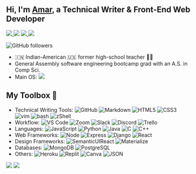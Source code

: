 ## Hi, I'm [Amar](https://www.linkedin.com/in/amarpan), a Technical Writer & Front-End Web Developer
<a href="https://amarpan.github.io/">
    <img src="https://img.shields.io/badge/website-000000?style=for-the-badge&logo=About.me&logoColor=whitelabel=test">
  </a>   
  <a href="https://www.linkedin.com/in/amarpan/"><img src="https://img.shields.io/badge/-amarpan-blue?style=flat&logo=Linkedin&logoColor=white"></a> <a href="mailto:amar.panjwani@gmail.com">
    <img src="https://img.shields.io/badge/-amar.panjwani-c14438?style=flat&logo=Gmail&logoColor=white">
  </a>
  <a href="https://medium.com/@amarpan">
    <img src="https://img.shields.io/badge/amarpan-12100E?style=for-the-badge&logo=medium&logoColor=white">
  </a>
  
  ![GitHub followers](https://img.shields.io/github/followers/amarpan?style=social)
  
   
- 🇮🇳 Indian-American :us: former high-school teacher :man_teacher:
- General Assembly software engineering bootcamp grad with an A.S. in Comp Sci.
- Main OS: ![](https://img.shields.io/badge/Linux_Mint-87CF3E?style=for-the-badge&logo=linux-mint&logoColor=white)
<!-- 👯 I’m looking to collaborate on ... -->
<!-- 🤔 I’m looking for help with ... -->
<!-- [![Anurag's GitHub stats](https://github-readme-stats.vercel.app/api?username=amarpan)](https://github.com/anuraghazra/github-readme-stats) -->

## My Toolbox 🧰
- Technical Writing Tools:      		 ![GitHub](https://img.shields.io/badge/GitHub-100000?style=for-the-badge&logo=github&logoColor=white) ![Markdown](https://img.shields.io/badge/Markdown-000000?style=for-the-badge&logo=markdown&logoColor=white) ![HTML5](https://img.shields.io/badge/HTML5-E34F26?style=for-the-badge&logo=html5&logoColor=white) ![CSS3](https://img.shields.io/badge/CSS3-1572B6?style=for-the-badge&logo=css3&logoColor=white) ![vim](https://img.shields.io/badge/VIM-%2311AB00.svg?&style=for-the-badge&logo=vim&logoColor=white) ![bash](https://img.shields.io/badge/GNU%20Bash-4EAA25?style=for-the-badge&logo=GNU%20Bash&logoColor=white) ![zShell](https://img.shields.io/badge/oh_my_zsh-1A2C34?style=for-the-badge&logo=ohmyzsh&logoColor=white)
- Workflow: ![VS Code](https://img.shields.io/badge/Visual_Studio_Code-0078D4?style=for-the-badge&logo=visual%20studio%20code&logoColor=white) ![Zoom](https://img.shields.io/badge/Zoom-2D8CFF?style=for-the-badge&logo=zoom&logoColor=white) ![Slack](https://img.shields.io/badge/Slack-4A154B?style=for-the-badge&logo=slack&logoColor=white) ![Discord](https://img.shields.io/badge/Discord-7289DA?style=for-the-badge&logo=discord&logoColor=white) ![Trello](https://img.shields.io/badge/Trello-0052CC?style=for-the-badge&logo=trello&logoColor=white)   
- Languages:  		![JavaScript](https://img.shields.io/badge/JavaScript-323330?style=for-the-badge&logo=javascript&logoColor=F7DF1E) ![Python](https://img.shields.io/badge/Python-FFD43B?style=for-the-badge&logo=python&logoColor=darkgreen) ![Java](https://img.shields.io/badge/Java-ED8B00?style=for-the-badge&logo=java&logoColor=white) ![C](https://img.shields.io/badge/C-00599C?style=for-the-badge&logo=c&logoColor=white) ![C++](https://img.shields.io/badge/C%2B%2B-00599C?style=for-the-badge&logo=c%2B%2B&logoColor=white)
- Web Frameworks:                       		![Node](https://img.shields.io/badge/Node.js-339933?style=for-the-badge&logo=nodedotjs&logoColor=white) ![Express](https://img.shields.io/badge/Express.js-000000?style=for-the-badge&logo=express&logoColor=white) ![Django](https://img.shields.io/badge/Django-092E20?style=for-the-badge&logo=django&logoColor=green) ![React](https://img.shields.io/badge/React-20232A?style=for-the-badge&logo=react&logoColor=61DAFB)
- Design Frameworks: ![SemanticUIReact](https://img.shields.io/badge/semantic%20ui%20react-35BDB2?style=for-the-badge&logo=semanticuireact&logoColor=white) ![Materialize](https://img.shields.io/badge/-materialize--css-ff69b4?style=for-the-badge&logo=materialize--css&logoColor=white)   
- Databases:                          ![MongoDB](https://img.shields.io/badge/MongoDB-4EA94B?style=for-the-badge&logo=mongodb&logoCo90lor=white) ![PostgreSQL](https://img.shields.io/badge/PostgreSQL-316192?style=for-the-badge&logo=postgresql&logoColor=white)   
- Others: ![Heroku](https://img.shields.io/badge/Heroku-430098?style=for-the-badge&logo=heroku&logoColor=white) ![Replit](https://img.shields.io/badge/replit-667881?style=for-the-badge&logo=replit&logoColor=white) ![Canva](https://img.shields.io/badge/Canva-%2300C4CC.svg?&style=for-the-badge&logo=Canva&logoColor=white) ![JSON](https://img.shields.io/badge/json-5E5C5C?style=for-the-badge&logo=json&logoColor=white)
<!--![](https://visitor-badge.glitch.me/badge?page_id=sdkdeepa.sdk.deepa) -->
<!-- [![Top Langs](https://github-readme-stats.vercel.app/api/top-langs/?username=amarpan&layout=compact)](https://github.com/amarpan/)       -->  
![](https://visitor-badge.glitch.me/badge?page_id=amarpan.amarpan)
![](https://github-readme-streak-stats.herokuapp.com/?user=amarpan)
